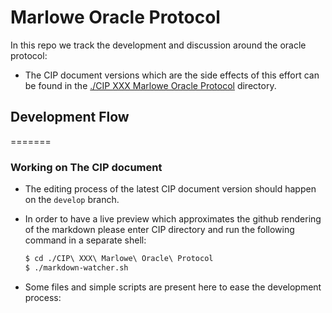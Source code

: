 # Marlowe Oracle Protocol

In this repo we track the development and discussion around the oracle protocol:


* The CIP document versions which are the side effects of this effort can be found in the [./CIP XXX Marlowe Oracle Protocol](./CIP%20XXX%20Marlowe%20Oracle%20Protocol) directory.

## Development Flow
=======
<!--
* The CIP which is one of the side effects of this effort can be found in the [CIP XXX Marlowe Oracle Protocol.md](./CIP%20XXX%20Marlowe%20Oracle%20Protocol.md) file.
-->

### Working on The CIP document

* The editing process of the latest CIP document version should happen on the `develop` branch.

* In order to have a live preview which approximates the github rendering of the markdown please enter CIP directory and run the following command in a separate shell:
  ```bash
  $ cd ./CIP\ XXX\ Marlowe\ Oracle\ Protocol
  $ ./markdown-watcher.sh
  ```
  
* Some files and simple scripts are present here to ease the development process:


